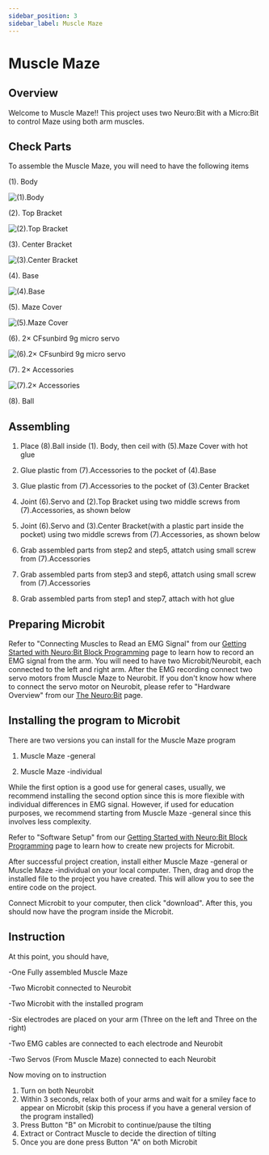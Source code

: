 ```yaml
---
sidebar_position: 3
sidebar_label: Muscle Maze
---
```


# Muscle Maze #

## Overview ##
Welcome to Muscle Maze!! This project uses two Neuro:Bit with a Micro:Bit to control Maze using both arm muscles. 

## Check Parts ##
To assemble the Muscle Maze, you will need to have the following items

(1). Body

![(1).Body](./Maze.png)

(2). Top Bracket

![(2).Top Bracket](./Top_Bracket.png)

(3). Center Bracket

![(3).Center Bracket](./Center_Bracket.png)

(4). Base

![(4).Base](./Base.png)

(5). Maze Cover

![(5).Maze Cover](./Maze_Cover.jpg)

(6). 2× CFsunbird 9g micro servo

![(6).2× CFsunbird 9g micro servo](./Servo.jpg)

(7). 2× Accessories

![(7).2× Accessories](./Etc.jpg)

(8). Ball


## Assembling ##
1. Place (8).Ball inside (1). Body, then ceil with (5).Maze Cover with hot glue

2. Glue plastic from (7).Accessories to the pocket of (4).Base

3. Glue plastic from (7).Accessories to the pocket of (3).Center Bracket

4. Joint (6).Servo and (2).Top Bracket using two middle screws from (7).Accessories, as shown below

5. Joint (6).Servo and (3).Center Bracket(with a plastic part inside the pocket) using two middle screws from (7).Accessories, as shown below

6. Grab assembled parts from step2 and step5, attatch using small screw from (7).Accessories

7. Grab assembled parts from step3 and step6, attatch using small screw from (7).Accessories

8. Grab assembled parts from step1 and step7, attach with hot glue


## Preparing Microbit ##
Refer to "Connecting Muscles to Read an EMG Signal" from our [Getting Started with Neuro:Bit Block Programming](../../Block) page to learn how to record an EMG signal from the arm. You will need to have two Microbit/Neurobit, each connected to the left and right arm.
After the EMG recording connect two servo motors from Muscle Maze to Neurobit. If you don't know how where to connect the servo motor on Neurobit, please refer to  "Hardware Overview" from our [The Neuro:Bit](../../src) page.

## Installing the program to Microbit ##
There are two versions you can install for the Muscle Maze program

1. Muscle Maze -general

2. Muscle Maze -individual

While the first option is a good use for general cases, usually, we recommend installing the second option since this is more flexible with individual differences in EMG signal. However, if used for education purposes, we recommend starting from Muscle Maze -general since this involves less complexity.

Refer to "Software Setup" from our [Getting Started with Neuro:Bit Block Programming](../../Block) page to learn how to create new projects for Microbit.

After successful project creation, install either Muscle Maze -general or Muscle Maze -individual on your local computer. Then, drag and drop the installed file to the project you have created. This will allow you to see the entire code on the project.

Connect Microbit to your computer, then click "download". After this, you should now have the program inside the Microbit.

## Instruction ##
At this point, you should have,

-One Fully assembled Muscle Maze

-Two Microbit connected to Neurobit
  
-Two Microbit with the installed program
  
-Six electrodes are placed on your arm (Three on the left and Three on the right)
  
-Two EMG cables are connected to each electrode and Neurobit
  
-Two Servos (From Muscle Maze) connected to each Neurobit


Now moving on to instruction

1. Turn on both Neurobit
2. Within 3 seconds, relax both of your arms and wait for a smiley face to appear on Microbit 
  (skip this process if you have a general version of the program installed)
3. Press Button "B" on Microbit to continue/pause the tilting
4. Extract or Contract Muscle to decide the direction of tilting
5. Once you are done press Button "A" on both Microbit


